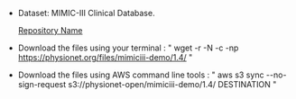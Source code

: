 - Dataset: MIMIC-III Clinical Database. 
  
  [Repository Name](https://physionet.org/content/mimiciii-demo/get-zip/1.4/)


- Download the files using your terminal : " wget -r -N -c -np https://physionet.org/files/mimiciii-demo/1.4/ "


- Download the files using AWS command line tools : " aws s3 sync --no-sign-request s3://physionet-open/mimiciii-demo/1.4/ DESTINATION "


